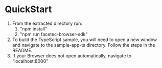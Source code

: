 # QuickStart

1. From the extracted directory run:
   1. "npm install"
   2. "npm run facetec-browser-sdk"
2. To build the TypeScript sample, you will need to open a new window and navigate to the sample-app-ts directory.
   Follow the steps in the README.
3. If your Browser does not open automatically, navigate to “localhost:8000"